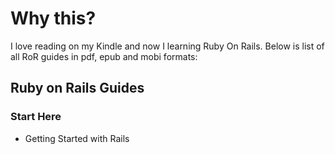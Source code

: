# Why this?

I love reading on my Kindle and now I learning Ruby On Rails. Below is list of all RoR guides in pdf, epub and mobi formats:

## Ruby on Rails Guides

### Start Here
+ Getting Started with Rails

